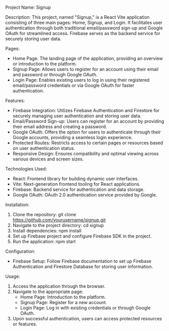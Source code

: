 Project Name: Signup

Description:
This project, named "Signup," is a React Vite application consisting of three main pages: Home, Signup, and Login. It facilitates user authentication through both traditional email/password sign-up and Google OAuth for streamlined access. Firebase serves as the backend service for securely storing user data.

Pages:
- Home Page: The landing page of the application, providing an overview or introduction to the platform.
- Signup Page: Allows users to register for an account using their email and password or through Google OAuth.
- Login Page: Enables existing users to log in using their registered email/password credentials or via Google OAuth for faster authentication.

Features:
- Firebase Integration: Utilizes Firebase Authentication and Firestore for securely managing user authentication and storing user data.
- Email/Password Sign-up: Users can register for an account by providing their email address and creating a password.
- Google OAuth: Offers the option for users to authenticate through their Google accounts, providing a seamless login experience.
- Protected Routes: Restricts access to certain pages or resources based on user authentication status.
- Responsive Design: Ensures compatibility and optimal viewing across various devices and screen sizes.

Technologies Used:
- React: Frontend library for building dynamic user interfaces.
- Vite: Next-generation frontend tooling for React applications.
- Firebase: Backend service for authentication and data storage.
- Google OAuth: OAuth 2.0 authentication service provided by Google.

Installation:
1. Clone the repository:
   git clone https://github.com/yourusername/signup.git
2. Navigate to the project directory:
   cd signup
3. Install dependencies:
   npm install
4. Set up Firebase project and configure Firebase SDK in the project.
5. Run the application:
   npm start

Configuration:
- Firebase Setup: Follow Firebase documentation to set up Firebase Authentication and Firestore Database for storing user information.

Usage:
1. Access the application through the browser.
2. Navigate to the appropriate page:
   - Home Page: Introduction to the platform.
   - Signup Page: Register for a new account.
   - Login Page: Log in with existing credentials or through Google OAuth.
3. Upon successful authentication, users can access protected resources or features.
